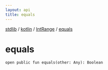```yaml
---
layout: api
title: equals
---
```

[stdlib](../../index.html) / [kotlin](../index.html) / [IntRange](index.html) / [equals](equals.html)

# equals

```
open public fun equals(other: Any): Boolean
```
